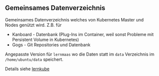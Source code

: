 Gemeinsames Datenverzeichnis
----------------------------

Gemeinsames Datenverzeichnis welches von Kubernetes Master und Nodes genützt wird. Z.B. für
* Kanboard - Datenbank (Plug-Ins im Container, weil sonst Probleme mit Persistent Volume in Kubernetes)
* Gogs - Git Repositories und Datenbank

Angepasste Version für `lernmaas` wo die Daten statt im `data` Verzeichnis im `/home/ubuntu/data` speichert.

Details siehe [lernkube](https://github.com/mc-b/lernkube/tree/master/data)
